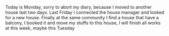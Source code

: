 Today is Monday, sorry to abort my diary, because I moved to another house last two days. Last Friday I connected the house manager and looked for a new house. Finally at the same community I find a house that have a balcony, I booked it and move my stuffs to this house, I will finish all works at this week, maybe this Tuesday

